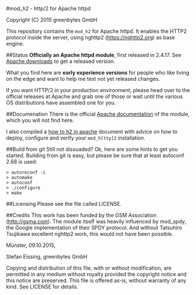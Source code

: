 
#mod_h2 - http/2 for Apache httpd

Copyright (C) 2015 greenbytes GmbH

This repository contains the `mod_h2` for Apache httpd. It enables the HTTP2
protocol inside the server, using nghttp2 (https://nghttp2.org) as base engine.

##Status
**Officially an Apache httpd module**, first released in 2.4.17. See [Apache downloads](https://httpd.apache.org/download.cgi) to get a released version.

What you find here are **early experience versions** for people who like living on the edge and want to help me test not yet released changes.

If you want HTTP/2 in your production environment, please head over to the official releases at Apache and grab one of those or wait until the various OS distributions have assembled one for you.

##Documenation
There is the official [Apache documentation](https://httpd.apache.org/docs/2.4/en/mod/mod_http2.html) of the module, which you will not find here.

I also compiled a [how to h2 in apache](https://icing.github.io/mod_h2/howto.html) document with advice on how to deploy, configure and verify your ```mod_h[ttp]2``` installation.

##Build from git
Still not dissuaded? Ok, here are some hints to get you started.
Building from git is easy, but please be sure that at least autoconf 2.68 is
used:

```
> autoreconf -i
> automake
> autoconf
> ./configure
> make
```


##Licensing
Please see the file called LICENSE.


##Credits
This work has been funded by the GSM Association (http://gsma.com). The module
itself was heavily influenced by mod_spdy, the Google implementation of their
SPDY protocol. And without Tatsuhiro Tsujikawa excellent nghttp2 work, this
would not have been possible.


Münster, 09.10.2015,

Stefan Eissing, greenbytes GmbH

Copying and distribution of this file, with or without modification,
are permitted in any medium without royalty provided the copyright
notice and this notice are preserved.  This file is offered as-is,
without warranty of any kind. See LICENSE for details.



